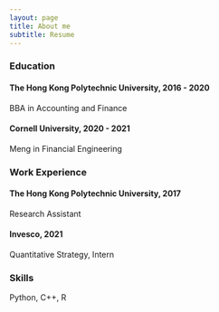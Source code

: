 ```yaml
---
layout: page
title: About me
subtitle: Resume
---
```




### Education


#### The Hong Kong Polytechnic University, 2016 - 2020

BBA in Accounting and Finance


#### Cornell University, 2020 - 2021

Meng in Financial Engineering


### Work Experience


#### The Hong Kong Polytechnic University, 2017

Research Assistant


#### Invesco, 2021

Quantitative Strategy, Intern


### Skills

Python, C++, R
